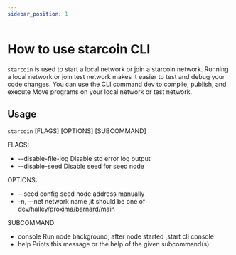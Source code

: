 ```yaml
--- 
sidebar_position: 1
---
```


# How to use starcoin CLI

`starcoin` is used to start a local network or join a starcoin network. Running a local network or join test network makes it easier to test and debug your code changes. You can use the CLI command dev to compile, publish, and execute Move programs on your local network or test network. 

<!--more-->

## Usage

`starcoin` [FLAGS] [OPTIONS] [SUBCOMMAND]

FLAGS:
- --disable-file-log Disable std error log output
- --disable-seed Disable seed for seed node


OPTIONS:
- --seed config seed node address manually
- -n, --net network name ,it should be one of dev/halley/proxima/barnard/main

SUBCOMMAND:
- console Run node background, after node started ,start cli console
- help  Prints this message or the help of the given subcommand(s)



